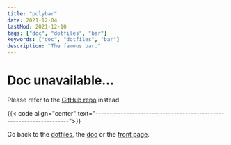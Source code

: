 ```yaml
---
title: "polybar"
date: 2021-12-04
lastMod: 2021-12-10
tags: ["doc", "dotfiles", "bar"]
keywords: ["doc", "dotfiles", "bar"]
description: "The famous bar."
---
```

<!-- Go back to the [dotfiles](/public/doc/config/dotfiles), the [doc](/public/doc/config) or the [front page](/public). -->  

<!-- {{< code align="center" text="--------------------------------------------------------------------">}} -->

<!-- More pictures of the config [**here**](https://github.com/a2n-s/dotfiles#4-gallery-toc). -->

<!-- {{< code align="center" text="--------------------------------------------------------------------">}} -->

<!-- "A fast and easy to use tool for creating status bars." -->

<!-- # Table of Content. -->
<!-- - [The config](#the-config) -->
<!-- - [Some resources](#some-resources) -->
<!-- - [Dependencies](#dependencies) -->
<!-- - [Manual installation process](#manual-installation-process) -->

<!-- {{< code align="center" text="--------------------------------------------------------------------">}} -->

<!-- ## The config. -->
<!-- Blabla. -->
<!-- ## Some resources. -->
<!-- - the github page [here](https://github.com/polybar/polybar) -->
<!-- - the home page [here](https://polybar.github.io/) -->
<!-- - the arch wiki page [here](https://wiki.archlinux.org/title/Polybar) -->
<!-- - some themes for polybar [here](https://github.com/adi1090x/polybar-themes) -->

<!-- ## Dependencies. -->
<!-- - available soon. -->

<!-- ## Manual installation process. -->
<!-- - available soon. -->

<!-- {{< code align="center" text="--------------------------------------------------------------------">}} -->

# Doc unavailable...
Please refer to the [GitHub repo](https://github.com/a2n-s/polybar-themes) instead.

{{< code align="center" text="--------------------------------------------------------------------">}}

Go back to the [dotfiles](/public/doc/config/dotfiles), the [doc](/public/doc/config) or the [front page](/public).  

